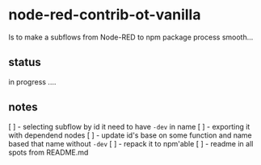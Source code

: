 # node-red-contrib-ot-vanilla

  Is to make a subflows from Node-RED to npm package process smooth...


  ## status

  in progress ....


 ## notes
 [ ] - selecting subflow by id it need to have `-dev` in name
 [ ] - exporting it with dependend nodes
 [ ] - update id's base on some function and name based that name without `-dev`
 [ ] - repack it to npm'able
 [ ] - readme in all spots from README.md
 
